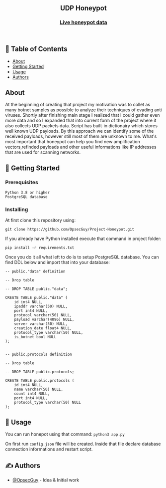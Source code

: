 <h2 align="center">UDP Honeypot</h2>
<h3 align="center"><a href="http://83.168.107.114:8000/">Live honeypot data</a></h3><br>


## 📝 Table of Contents

- [About](#about)
- [Getting Started](#getting_started)
- [Usage](#usage)
- [Authors](#authors)

## About <a name = "about"></a>

At the beginning of creating that project my motivation was to collet as many botnet samples as possible to analyze their techniques of evading anti viruses. Shortly after finishing main stage I realized that I could gather even more data and so I expanded that into current form of the project where it also collects UDP packets data. Script has built-in dictionairy which stores well known UDP payloads. By this approach we can identify some of the received payloads, however still most of them are unknown to me. What's most important that honeypot can help you find new amplification vectors,refinded payloads and other useful informations like IP addresses that are used for scanning networks.

## 🏁 Getting Started <a name = "getting_started"></a>

### Prerequisites

```
Python 3.8 or higher
PostgreSQL database
```

### Installing

At first clone this repository using:
```
git clone https://github.com/OpsecGuy/Project-Honeypot.git
```

If you already have Python installed execute that command in project folder:
```
pip install -r requirements.txt
```

Once you do it all what left to do is to setup PostgreSQL database. You can find DDL below and import that into your database:
```
-- public."data" definition

-- Drop table

-- DROP TABLE public."data";

CREATE TABLE public."data" (
	id int4 NULL,
	ipaddr varchar(50) NULL,
	port int4 NULL,
	protocol varchar(50) NULL,
	payload varchar(4096) NULL,
	server varchar(50) NULL,
	creation_date float4 NULL,
	protocol_type varchar(50) NULL,
	is_botnet bool NULL
);


-- public.protocols definition

-- Drop table

-- DROP TABLE public.protocols;

CREATE TABLE public.protocols (
	id int4 NULL,
	name varchar(50) NULL,
	count int4 NULL,
	port int4 NULL,
	protocol_type varchar(50) NULL
);
```

## 🎈 Usage <a name="usage"></a>
You can run honepot using that command:
```python3 app.py```

On first run ```config.json``` file will be created. Inside that file declare database connection informations and restart script.


## ✍️ Authors <a name = "authors"></a>
- [@OpsecGuy](https://github.com/OpsecGuy) - Idea & Initial work

